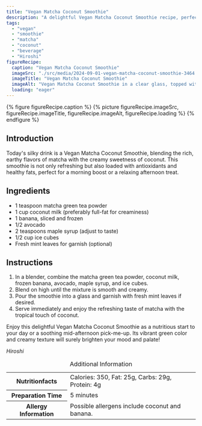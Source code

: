 ```yaml
---
title: "Vegan Matcha Coconut Smoothie"
description: "A delightful Vegan Matcha Coconut Smoothie recipe, perfect for a nutritious boost any time of the day, blending matcha and coconut for a creamy, refreshing drink."
tags:
  - "vegan"
  - "smoothie"
  - "matcha"
  - "coconut"
  - "beverage"
  - "Hiroshi"
figureRecipe: 
  caption: "Vegan Matcha Coconut Smoothie"
  imageSrc: "./src/media/2024-09-01-vegan-matcha-coconut-smoothie-3464.png"
  imageTitle: "Vegan Matcha Coconut Smoothie"
  imageAlt: "Vegan Matcha Coconut Smoothie in a clear glass, topped with mint leaves on a clean table, under soft natural light with a neutral background."
  loading: "eager"
---
```


{% figure figureRecipe.caption %}
{% picture figureRecipe.imageSrc, figureRecipe.imageTitle, figureRecipe.imageAlt, figureRecipe.loading %}
{% endfigure %}

## Introduction

Today's silky drink is a Vegan Matcha Coconut Smoothie, blending the rich, earthy flavors of matcha with the creamy sweetness of coconut. This smoothie is not only refreshing but also loaded with antioxidants and healthy fats, perfect for a morning boost or a relaxing afternoon treat.

## Ingredients

- 1 teaspoon matcha green tea powder
- 1 cup coconut milk (preferably full-fat for creaminess)
- 1 banana, sliced and frozen
- 1/2 avocado
- 2 teaspoons maple syrup (adjust to taste)
- 1/2 cup ice cubes
- Fresh mint leaves for garnish (optional)

## Instructions

1. In a blender, combine the matcha green tea powder, coconut milk, frozen banana, avocado, maple syrup, and ice cubes.
2. Blend on high until the mixture is smooth and creamy.
3. Pour the smoothie into a glass and garnish with fresh mint leaves if desired.
4. Serve immediately and enjoy the refreshing taste of matcha with the tropical touch of coconut.

Enjoy this delightful Vegan Matcha Coconut Smoothie as a nutritious start to your day or a soothing mid-afternoon pick-me-up. Its vibrant green color and creamy texture will surely brighten your mood and palate!

*Hiroshi*

<table><caption class='sr-only'>Additional Information</caption><tr><th>Nutritionfacts</th><td>Calories: 350, Fat: 25g, Carbs: 29g, Protein: 4g&nbsp;</td></tr><tr><th>Preparation Time</th><td>5 minutes&nbsp;</td></tr><tr><th>Allergy Information</th><td>Possible allergens include coconut and banana.&nbsp;</td></tr></table>

